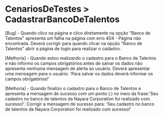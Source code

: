 # CenariosDeTestes > CadastrarBancoDeTalentos
[Bug] - Quando clico na página e clico diretamente na opção "Banco de Talentos" apresenta um falha na página com erro 404 - Página não encontrada. 
Deverá corrigir para quando clicar na opção "Banco de Talentos" abrir a página de login para realizar o cadastro.

[Melhoria] - Quando estou realizando o cadastro para o Banco de Talentos e não informo os campos obrigatórios antes de salvar os dados não apresenta nenhuma mensagem de alerta ao usuário.
Deverá apresentar uma mensagem para o usuário: 'Para salvar os dados deverá informar os campos obrigatórios!'

[Melhoria] - Quando finalizo o cadastro para o Banco de Talentos e apresenta a mensagem de sucesso com um ponto (.) no meio da frase:'Seu cadastro no banco de talentos da Nayara Corporation foi realizado com. sucesso!'. 
Corrigir a mensagem de sucesso para: 'Seu cadastro no banco de talentos da Nayara Corporation foi realizado com sucesso!'

